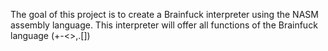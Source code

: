 The goal of this project is to create a Brainfuck interpreter using the NASM assembly language. This interpreter will offer all functions of the Brainfuck language (+-<>,.[])
